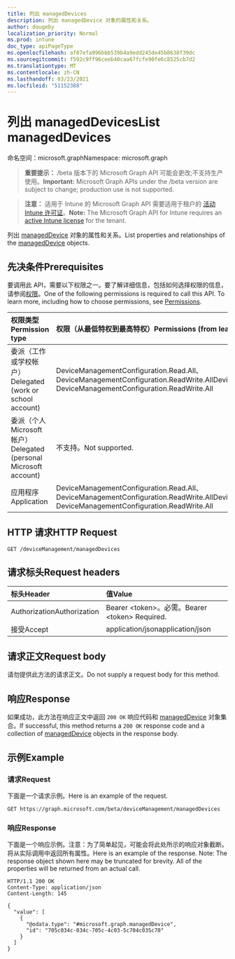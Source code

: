 ```yaml
---
title: 列出 managedDevices
description: 列出 managedDevice 对象的属性和关系。
author: dougeby
localization_priority: Normal
ms.prod: intune
doc_type: apiPageType
ms.openlocfilehash: af07efa996bbb539b4a9edd245de45b8638f39dc
ms.sourcegitcommit: f592c9ff96ceeb40caa67fcfe90fe6c8525cb7d2
ms.translationtype: MT
ms.contentlocale: zh-CN
ms.lasthandoff: 03/23/2021
ms.locfileid: "51152388"
---
```

# <a name="list-manageddevices"></a><span data-ttu-id="0b868-103">列出 managedDevices</span><span class="sxs-lookup"><span data-stu-id="0b868-103">List managedDevices</span></span>

<span data-ttu-id="0b868-104">命名空间：microsoft.graph</span><span class="sxs-lookup"><span data-stu-id="0b868-104">Namespace: microsoft.graph</span></span>

> <span data-ttu-id="0b868-105">**重要提示：** /beta 版本下的 Microsoft Graph API 可能会更改;不支持生产使用。</span><span class="sxs-lookup"><span data-stu-id="0b868-105">**Important:** Microsoft Graph APIs under the /beta version are subject to change; production use is not supported.</span></span>

> <span data-ttu-id="0b868-106">**注意：** 适用于 Intune 的 Microsoft Graph API 需要适用于租户的 [活动 Intune 许可证](https://go.microsoft.com/fwlink/?linkid=839381)。</span><span class="sxs-lookup"><span data-stu-id="0b868-106">**Note:** The Microsoft Graph API for Intune requires an [active Intune license](https://go.microsoft.com/fwlink/?linkid=839381) for the tenant.</span></span>

<span data-ttu-id="0b868-107">列出 [managedDevice](../resources/intune-shared-manageddevice.md) 对象的属性和关系。</span><span class="sxs-lookup"><span data-stu-id="0b868-107">List properties and relationships of the [managedDevice](../resources/intune-shared-manageddevice.md) objects.</span></span>

## <a name="prerequisites"></a><span data-ttu-id="0b868-108">先决条件</span><span class="sxs-lookup"><span data-stu-id="0b868-108">Prerequisites</span></span>
<span data-ttu-id="0b868-p101">要调用此 API，需要以下权限之一。要了解详细信息，包括如何选择权限的信息，请参阅[权限](/graph/permissions-reference)。</span><span class="sxs-lookup"><span data-stu-id="0b868-p101">One of the following permissions is required to call this API. To learn more, including how to choose permissions, see [Permissions](/graph/permissions-reference).</span></span>

|<span data-ttu-id="0b868-111">权限类型</span><span class="sxs-lookup"><span data-stu-id="0b868-111">Permission type</span></span>|<span data-ttu-id="0b868-112">权限（从最低特权到最高特权）</span><span class="sxs-lookup"><span data-stu-id="0b868-112">Permissions (from least to most privileged)</span></span>|
|:---|:---|
|<span data-ttu-id="0b868-113">委派（工作或学校帐户）</span><span class="sxs-lookup"><span data-stu-id="0b868-113">Delegated (work or school account)</span></span>|<span data-ttu-id="0b868-114">DeviceManagementConfiguration.Read.All、DeviceManagementConfiguration.ReadWrite.All</span><span class="sxs-lookup"><span data-stu-id="0b868-114">DeviceManagementConfiguration.Read.All, DeviceManagementConfiguration.ReadWrite.All</span></span>|
|<span data-ttu-id="0b868-115">委派（个人 Microsoft 帐户）</span><span class="sxs-lookup"><span data-stu-id="0b868-115">Delegated (personal Microsoft account)</span></span>|<span data-ttu-id="0b868-116">不支持。</span><span class="sxs-lookup"><span data-stu-id="0b868-116">Not supported.</span></span>|
|<span data-ttu-id="0b868-117">应用程序</span><span class="sxs-lookup"><span data-stu-id="0b868-117">Application</span></span>|<span data-ttu-id="0b868-118">DeviceManagementConfiguration.Read.All、DeviceManagementConfiguration.ReadWrite.All</span><span class="sxs-lookup"><span data-stu-id="0b868-118">DeviceManagementConfiguration.Read.All, DeviceManagementConfiguration.ReadWrite.All</span></span>|

## <a name="http-request"></a><span data-ttu-id="0b868-119">HTTP 请求</span><span class="sxs-lookup"><span data-stu-id="0b868-119">HTTP Request</span></span>
<!-- {
  "blockType": "ignored"
}
-->
``` http
GET /deviceManagement/managedDevices
```

## <a name="request-headers"></a><span data-ttu-id="0b868-120">请求标头</span><span class="sxs-lookup"><span data-stu-id="0b868-120">Request headers</span></span>
|<span data-ttu-id="0b868-121">标头</span><span class="sxs-lookup"><span data-stu-id="0b868-121">Header</span></span>|<span data-ttu-id="0b868-122">值</span><span class="sxs-lookup"><span data-stu-id="0b868-122">Value</span></span>|
|:---|:---|
|<span data-ttu-id="0b868-123">Authorization</span><span class="sxs-lookup"><span data-stu-id="0b868-123">Authorization</span></span>|<span data-ttu-id="0b868-124">Bearer &lt;token&gt;。必需。</span><span class="sxs-lookup"><span data-stu-id="0b868-124">Bearer &lt;token&gt; Required.</span></span>|
|<span data-ttu-id="0b868-125">接受</span><span class="sxs-lookup"><span data-stu-id="0b868-125">Accept</span></span>|<span data-ttu-id="0b868-126">application/json</span><span class="sxs-lookup"><span data-stu-id="0b868-126">application/json</span></span>|

## <a name="request-body"></a><span data-ttu-id="0b868-127">请求正文</span><span class="sxs-lookup"><span data-stu-id="0b868-127">Request body</span></span>
<span data-ttu-id="0b868-128">请勿提供此方法的请求正文。</span><span class="sxs-lookup"><span data-stu-id="0b868-128">Do not supply a request body for this method.</span></span>

## <a name="response"></a><span data-ttu-id="0b868-129">响应</span><span class="sxs-lookup"><span data-stu-id="0b868-129">Response</span></span>
<span data-ttu-id="0b868-130">如果成功，此方法在响应正文中返回 `200 OK` 响应代码和 [managedDevice](../resources/intune-shared-manageddevice.md) 对象集合。</span><span class="sxs-lookup"><span data-stu-id="0b868-130">If successful, this method returns a `200 OK` response code and a collection of [managedDevice](../resources/intune-shared-manageddevice.md) objects in the response body.</span></span>

## <a name="example"></a><span data-ttu-id="0b868-131">示例</span><span class="sxs-lookup"><span data-stu-id="0b868-131">Example</span></span>

### <a name="request"></a><span data-ttu-id="0b868-132">请求</span><span class="sxs-lookup"><span data-stu-id="0b868-132">Request</span></span>
<span data-ttu-id="0b868-133">下面是一个请求示例。</span><span class="sxs-lookup"><span data-stu-id="0b868-133">Here is an example of the request.</span></span>
``` http
GET https://graph.microsoft.com/beta/deviceManagement/managedDevices
```

### <a name="response"></a><span data-ttu-id="0b868-134">响应</span><span class="sxs-lookup"><span data-stu-id="0b868-134">Response</span></span>
<span data-ttu-id="0b868-p102">下面是一个响应示例。注意：为了简单起见，可能会将此处所示的响应对象截断。将从实际调用中返回所有属性。</span><span class="sxs-lookup"><span data-stu-id="0b868-p102">Here is an example of the response. Note: The response object shown here may be truncated for brevity. All of the properties will be returned from an actual call.</span></span>
``` http
HTTP/1.1 200 OK
Content-Type: application/json
Content-Length: 145

{
  "value": [
    {
      "@odata.type": "#microsoft.graph.managedDevice",
      "id": "705c034c-034c-705c-4c03-5c704c035c70"
    }
  ]
}
```




